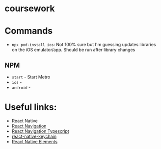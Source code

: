 # coursework


# Commands
- `npx pod-install ios`: Not 100% sure but I'm guessing updates libraries on the iOS emulator/app. Should be run after library changes

## NPM
- `start` - Start Metro
- `ios` - 
- `android` - 

# Useful links:
- React Native 
- [React Navigation](https://reactnavigation.org/docs/getting-started)
- [React Navigation Typescript](https://reactnavigation.org/docs/typescript/)
- [react-native-keychain](https://github.com/oblador/react-native-keychain#usage)
- [React Native Elements](https://reactnativeelements.com/docs/overview)
